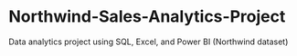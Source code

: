 # Northwind-Sales-Analytics-Project
Data analytics project using SQL, Excel, and Power BI (Northwind dataset)
